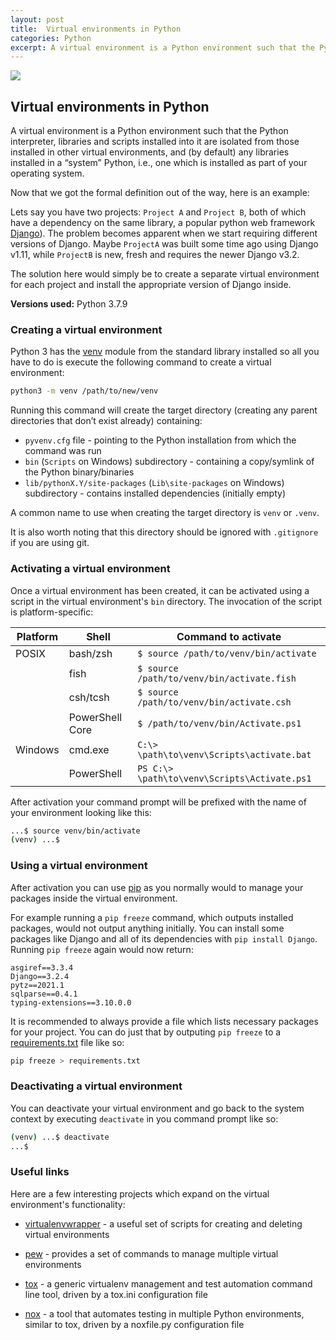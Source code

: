 ```yaml
---
layout: post
title:  Virtual environments in Python
categories: Python
excerpt: A virtual environment is a Python environment such that the Python interpreter, libraries and scripts installed into it are isolated from those installed in other virtual environments, and (by default) any libraries installed in a “system” Python.
---
```


![]({{site.baseurl}}/images/2021-06-08-virtual-environments-in-python.png)

## Virtual environments in Python

A virtual environment is a Python environment such that the Python interpreter, libraries and scripts installed into it are isolated from those installed in other virtual environments, and (by default) any libraries installed in a “system” Python, i.e., one which is installed as part of your operating system.

Now that we got the formal definition out of the way, here is an example:

Lets say you have two projects: `Project A` and `Project B`, both of which have a dependency on the same library, a popular python web framework [Django](https://www.djangoproject.com/)). The problem becomes apparent when we start requiring different versions of Django. Maybe `ProjectA` was built some time ago using Django v1.11, while `ProjectB` is new, fresh and requires the newer Django v3.2.

The solution here would simply be to create a separate virtual environment for each project and install the appropriate version of Django inside.

**Versions used:** Python 3.7.9

### Creating a virtual environment

Python 3 has the [venv](https://docs.python.org/3/library/venv.html) module from the standard library installed so all you have to do is execute the following command to create a virtual environment:

```bash
python3 -m venv /path/to/new/venv
```

Running this command will create the target directory (creating any parent directories that don’t exist already) containing:
- `pyvenv.cfg` file - pointing to the Python installation from which the command was run
- `bin` (`Scripts` on Windows) subdirectory - containing a copy/symlink of the Python binary/binaries
- `lib/pythonX.Y/site-packages` (`Lib\site-packages` on Windows) subdirectory - contains installed dependencies (initially empty)

A common name to use when creating the target directory is `venv` or `.venv`. 

It is also worth noting that this directory should be ignored with `.gitignore` if you are using git.

### Activating a virtual environment

Once a virtual environment has been created, it can be activated using a script in the virtual environment's `bin` directory. The invocation of the script is platform-specific:

| Platform | Shell           | Command to activate                          |
| -------- | --------------- | -------------------------------------------- |
| POSIX    | bash/zsh        | `$ source /path/to/venv/bin/activate`        |
|          | fish            | `$ source /path/to/venv/bin/activate.fish`   |
|          | csh/tcsh        | `$ source /path/to/venv/bin/activate.csh`    |
|          | PowerShell Core | `$ /path/to/venv/bin/Activate.ps1`           |
| Windows  | cmd.exe         | `C:\> \path\to\venv\Scripts\activate.bat`    |
|          | PowerShell      | `PS C:\> \path\to\venv\Scripts\Activate.ps1` |

After activation your command prompt will be prefixed with the name of your environment looking like this:

```bash
...$ source venv/bin/activate
(venv) ...$
```

### Using a virtual environment

After activation you can use [pip](https://pip.pypa.io/en/stable/) as you normally would to manage your packages inside the virtual environment. 

For example running a `pip freeze` command, which outputs installed packages, would not output anything initially. You can install some packages like Django and all of its dependencies with `pip install Django`. Running `pip freeze` again would now return:

```
asgiref==3.3.4
Django==3.2.4
pytz==2021.1
sqlparse==0.4.1
typing-extensions==3.10.0.0
```

It is recommended to always provide a file which lists necessary packages for your project. You can do just that by outputing `pip freeze` to a [requirements.txt](https://pip.pypa.io/en/stable/user_guide/#requirements-files) file like so:

```bash
pip freeze > requirements.txt
```

### Deactivating a virtual environment

You can deactivate your virtual environment and go back to the system context by executing `deactivate` in you command prompt like so:

```bash
(venv) ...$ deactivate
...$
```

### Useful links

Here are a few interesting projects which expand on the virtual environment's functionality:

- [virtualenvwrapper](https://pypi.org/project/virtualenvwrapper/) - a useful set of scripts for creating and deleting virtual environments

- [pew](https://pypi.org/project/pew/) - provides a set of commands to manage multiple virtual environments

- [tox](https://pypi.org/project/tox/) - a generic virtualenv management and test automation command line tool, driven by a tox.ini configuration file

- [nox](https://pypi.org/project/nox/) - a tool that automates testing in multiple Python environments, similar to tox, driven by a noxfile.py configuration file
